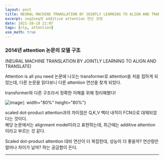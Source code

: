 ```yaml
---
layout: post
title: NEURAL MACHINE TRANSLATION BY JOINTLY LEARNING TO ALIGN AND TRANSLATE의 모델 구조
excerpt: seq2seq의 additive attention 연산 과정
date: 2021-10-18 21:07
tags: [nlp, attention]
use_math: true
---
```


### 2014년 attention 논문의 모델 구조
(NEURAL MACHINE TRANSLATION BY JOINTLY LEARNING TO ALIGN AND TRANSLATE)

Attention is all you need 논문에 나오는 transformer로 attention을 처음 접하게 되었는데, 다른 논문을 읽다보니 다른 attention 연산을 찾게 되었다.  

transformer와 다른 구조라서 정확한 이해를 위해 정리해봤다!  

![image](https://user-images.githubusercontent.com/48475993/138714997-43768ebb-e214-4872-a636-382b95bba02c.png){: width="80%" height="80%"}

scaled dot-product attention과의 차이점은 Q,K,V 벡터 내적이 FCN으로 대체되었다는 것이다.  
해당 논문에서는 alignment model이라고 표현하는데, 최근에는 additive attention이라고 부르는 것 같다.  


Scaled dot-product attention 대비 연산이 더 복잡한데, 성능이 더 좋을까? 연산량은 얼마나 차이가 날까? 하는 궁금함이 든다.  



-----

[^fn-sample_footnote]: Handy! Now click the return link to go back.
